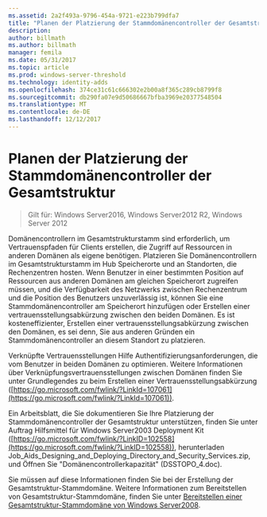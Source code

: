```yaml
---
ms.assetid: 2a2f493a-9796-454a-9721-e223b799dfa7
title: "Planen der Platzierung der Stammdomänencontroller der Gesamtstruktur"
description: 
author: billmath
ms.author: billmath
manager: femila
ms.date: 05/31/2017
ms.topic: article
ms.prod: windows-server-threshold
ms.technology: identity-adds
ms.openlocfilehash: 374ce31c61c666302e2b00a8f365c289cb8799f8
ms.sourcegitcommit: db290fa07e9d50686667bfba3969e20377548504
ms.translationtype: MT
ms.contentlocale: de-DE
ms.lasthandoff: 12/12/2017
---
```

# <a name="planning-forest-root-domain-controller-placement"></a>Planen der Platzierung der Stammdomänencontroller der Gesamtstruktur

>Gilt für: Windows Server2016, Windows Server2012 R2, Windows Server 2012

Domänencontrollern im Gesamtstrukturstamm sind erforderlich, um Vertrauenspfaden für Clients erstellen, die Zugriff auf Ressourcen in anderen Domänen als eigene benötigen. Platzieren Sie Domänencontrollern im Gesamtstrukturstamm im Hub Speicherorte und an Standorten, die Rechenzentren hosten. Wenn Benutzer in einer bestimmten Position auf Ressourcen aus anderen Domänen am gleichen Speicherort zugreifen müssen, und die Verfügbarkeit des Netzwerks zwischen Rechenzentrum und die Position des Benutzers unzuverlässig ist, können Sie eine Stammdomänencontroller am Speicherort hinzufügen oder Erstellen einer vertrauensstellungsabkürzung zwischen den beiden Domänen. Es ist kosteneffizienter, Erstellen einer vertrauensstellungsabkürzung zwischen den Domänen, es sei denn, Sie aus anderen Gründen ein Stammdomänencontroller an diesem Standort zu platzieren.  
  
Verknüpfte Vertrauensstellungen Hilfe Authentifizierungsanforderungen, die vom Benutzer in beiden Domänen zu optimieren. Weitere Informationen über Verknüpfungsvertrauensstellungen zwischen Domänen finden Sie unter Grundlegendes zu beim Erstellen einer Vertrauensstellungsabkürzung ([https://go.microsoft.com/fwlink/?LinkId=107061](https://go.microsoft.com/fwlink/?LinkId=107061)).  
  
Ein Arbeitsblatt, die Sie dokumentieren Sie Ihre Platzierung der Stammdomänencontroller der Gesamtstruktur unterstützen, finden Sie unter Auftrag Hilfsmittel für Windows Server2003 Deployment Kit ([https://go.microsoft.com/fwlink/?LinkID=102558](https://go.microsoft.com/fwlink/?LinkID=102558)), herunterladen Job_Aids_Designing_and_Deploying_Directory_and_Security_Services.zip, und Öffnen Sie "Domänencontrollerkapazität" (DSSTOPO_4.doc).  
  
Sie müssen auf diese Informationen finden Sie bei der Erstellung der Gesamtstruktur-Stammdomäne. Weitere Informationen zum Bereitstellen von Gesamtstruktur-Stammdomäne, finden Sie unter [Bereitstellen einer Gesamtstruktur-Stammdomäne von Windows Server2008](https://technet.microsoft.com/library/cc731174.aspx).  
  


